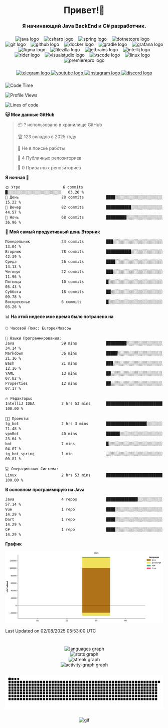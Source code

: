 <h1 align="center">Привет!👋</h1>

###

<h3 align="center">Я начинающий Java BackEnd и C# разработчик.</h3>

###

<div align="center">
  <img src="https://cdn.jsdelivr.net/gh/devicons/devicon/icons/java/java-original.svg" height="54" alt="java logo"  />
  <img width="8" />
  <img src="https://cdn.jsdelivr.net/gh/devicons/devicon/icons/csharp/csharp-original.svg" height="54" alt="csharp logo"  />
  <img width="8" />
  <img src="https://cdn.jsdelivr.net/gh/devicons/devicon/icons/spring/spring-original.svg" height="54" alt="spring logo"  />
  <img width="8" />
  <img src="https://cdn.jsdelivr.net/gh/devicons/devicon/icons/dotnetcore/dotnetcore-original.svg" height="54" alt="dotnetcore logo"  />
  <img width="8" />
  <img src="https://cdn.jsdelivr.net/gh/devicons/devicon/icons/git/git-original.svg" height="54" alt="git logo"  />
  <img width="8" />
  <img src="https://cdn.jsdelivr.net/gh/devicons/devicon/icons/github/github-original.svg" height="54" alt="github logo"  />
  <img width="8" />
  <img src="https://cdn.jsdelivr.net/gh/devicons/devicon/icons/docker/docker-original.svg" height="54" alt="docker logo"  />
  <img width="8" />
  <img src="https://cdn.jsdelivr.net/gh/devicons/devicon/icons/gradle/gradle-original.svg" height="54" alt="gradle logo"  />
  <img width="8" />
  <img src="https://cdn.jsdelivr.net/gh/devicons/devicon/icons/grafana/grafana-original.svg" height="54" alt="grafana logo"  />
  <img width="8" />
  <img src="https://cdn.jsdelivr.net/gh/devicons/devicon/icons/figma/figma-original.svg" height="54" alt="figma logo"  />
  <img width="8" />
  <img src="https://cdn.jsdelivr.net/gh/devicons/devicon/icons/filezilla/filezilla-plain.svg" height="54" alt="filezilla logo"  />
  <img width="8" />
  <img src="https://cdn.jsdelivr.net/gh/devicons/devicon/icons/jetbrains/jetbrains-original.svg" height="54" alt="jetbrains logo"  />
  <img width="8" />
  <img src="https://cdn.jsdelivr.net/gh/devicons/devicon/icons/intellij/intellij-original.svg" height="54" alt="intellij logo"  />
  <img width="8" />
  <img src="https://cdn.jsdelivr.net/gh/devicons/devicon/icons/rider/rider-original.svg" height="54" alt="rider logo"  />
  <img width="8" />
  <img src="https://cdn.jsdelivr.net/gh/devicons/devicon/icons/visualstudio/visualstudio-plain.svg" height="54" alt="visualstudio logo"  />
  <img width="8" />
  <img src="https://cdn.jsdelivr.net/gh/devicons/devicon/icons/vscode/vscode-original.svg" height="54" alt="vscode logo"  />
  <img width="8" />
  <img src="https://cdn.jsdelivr.net/gh/devicons/devicon/icons/linux/linux-original.svg" height="54" alt="linux logo"  />
  <img width="8" />
  <img src="https://cdn.jsdelivr.net/gh/devicons/devicon/icons/premierepro/premierepro-plain.svg" height="54" alt="premierepro logo"  />
</div>

###

<div align="center">
  <a href="t.me/son_of_dev228" target="_blank">
    <img src="https://img.shields.io/static/v1?message=Telegram&logo=telegram&label=&color=2CA5E0&logoColor=white&labelColor=&style=for-the-badge" height="25" alt="telegram logo"  />
  </a>
  <a href="https://www.youtube.com/@marensovich228" target="_blank">
    <img src="https://img.shields.io/static/v1?message=Youtube&logo=youtube&label=&color=FF0000&logoColor=white&labelColor=&style=for-the-badge" height="25" alt="youtube logo"  />
  </a>
  <a href="https://www.instagram.com/marensovich" target="_blank">
    <img src="https://img.shields.io/static/v1?message=Instagram&logo=instagram&label=&color=E4405F&logoColor=white&labelColor=&style=for-the-badge" height="25" alt="instagram logo"  />
  </a>
  <a href="https://discord.com/users/869841500127789066" target="_blank">
    <img src="https://img.shields.io/static/v1?message=Discord&logo=discord&label=&color=7289DA&logoColor=white&labelColor=&style=for-the-badge" height="25" alt="discord logo"  />
  </a>
</div>

###


<!--START_SECTION:waka-->
![Code Time](http://img.shields.io/badge/Code%20Time-56%20hrs%2018%20mins-blue)

![Profile Views](http://img.shields.io/badge/%D0%9F%D1%80%D0%BE%D1%81%D0%BC%D0%BE%D1%82%D1%80%D0%BE%D0%B2%20%D0%BF%D1%80%D0%BE%D1%84%D0%B8%D0%BB%D1%8F-259-blue)

![Lines of code](https://img.shields.io/badge/%D0%A1%20Hello%20World%20%D0%BC%D0%BD%D0%BE%D1%8E%20%D0%B1%D1%8B%D0%BB%D0%BE%20%D0%BD%D0%B0%D0%BF%D0%B8%D1%81%D0%B0%D0%BD%D0%BE-33.0%20thousand%20%D1%81%D1%82%D1%80%D0%BE%D1%87%D0%B5%D0%BA%20%D0%BA%D0%BE%D0%B4%D0%B0-blue)

**🐱 Мои данные GitHub** 

> 📦 ? использовано в хранилище GitHub 
 > 
> 🏆 123 вкладов в 2025 году
 > 
> 🚫 Не в поиске работы
 > 
> 📜 4 Публичных репозиториев 
 > 
> 🔑 0 Приватных репозиториев 
 > 
**Я ночная 🦉** 

```text
🌞 Утро                   6 commits           █░░░░░░░░░░░░░░░░░░░░░░░░   03.26 % 
🌆 День                   28 commits          ████░░░░░░░░░░░░░░░░░░░░░   15.22 % 
🌃 Вечер                  82 commits          ███████████░░░░░░░░░░░░░░   44.57 % 
🌙 Ночь                   68 commits          █████████░░░░░░░░░░░░░░░░   36.96 % 
```
📅 **Мой самый продуктивный день Вторник** 

```text
Понедельник              24 commits          ███░░░░░░░░░░░░░░░░░░░░░░   13.04 % 
Вторник                  78 commits          ███████████░░░░░░░░░░░░░░   42.39 % 
Среда                    26 commits          ████░░░░░░░░░░░░░░░░░░░░░   14.13 % 
Четверг                  22 commits          ███░░░░░░░░░░░░░░░░░░░░░░   11.96 % 
Пятница                  10 commits          █░░░░░░░░░░░░░░░░░░░░░░░░   05.43 % 
Суббота                  18 commits          ██░░░░░░░░░░░░░░░░░░░░░░░   09.78 % 
Воскресенье              6 commits           █░░░░░░░░░░░░░░░░░░░░░░░░   03.26 % 
```


📊 **На этой неделе мое время было потрачено на** 

```text
🕑︎ Часовой Пояс: Europe/Moscow

💬 Языки Программирования: 
Java                     59 mins             █████████░░░░░░░░░░░░░░░░   34.14 % 
Markdown                 36 mins             █████░░░░░░░░░░░░░░░░░░░░   21.16 % 
Bash                     21 mins             ███░░░░░░░░░░░░░░░░░░░░░░   12.16 % 
YAML                     13 mins             ██░░░░░░░░░░░░░░░░░░░░░░░   07.82 % 
Properties               12 mins             ██░░░░░░░░░░░░░░░░░░░░░░░   07.17 % 

🔥 Редакторы: 
IntelliJ IDEA            2 hrs 53 mins       █████████████████████████   100.00 % 

🐱‍💻 Проекты: 
tg_bot                   2 hrs 3 mins        ██████████████████░░░░░░░   71.48 % 
vpnBot                   40 mins             ██████░░░░░░░░░░░░░░░░░░░   23.64 % 
bot                      7 mins              █░░░░░░░░░░░░░░░░░░░░░░░░   04.07 % 
tg_bot_spring            1 min               ░░░░░░░░░░░░░░░░░░░░░░░░░   00.81 % 

💻 Операционная Система: 
Linux                    2 hrs 53 mins       █████████████████████████   100.00 % 
```

**В основном программирую на Java** 

```text
Java                     4 repos             ██████████████░░░░░░░░░░░   57.14 % 
Vue                      1 repo              ████░░░░░░░░░░░░░░░░░░░░░   14.29 % 
Dart                     1 repo              ████░░░░░░░░░░░░░░░░░░░░░   14.29 % 
C#                       1 repo              ████░░░░░░░░░░░░░░░░░░░░░   14.29 % 
```



**График**

![Lines of Code chart](https://raw.githubusercontent.com/marensovich/marensovich/main/assets/bar_graph.png)


 Last Updated on 02/08/2025 05:53:00 UTC
<!--END_SECTION:waka-->


###

<br clear="both">

<div align="center">
  <img src="https://github-readme-stats.vercel.app/api/top-langs?username=marensovich&locale=en&hide_title=false&layout=compact&card_width=320&langs_count=15&theme=react&hide_border=false&order=2" height="200" alt="languages graph" /> <br>
  <img src="https://github-readme-stats.vercel.app/api?username=marensovich&hide_title=false&hide_rank=false&show_icons=true&include_all_commits=true&count_private=true&disable_animations=false&theme=react&locale=en&hide_border=false&order=1" height="150" alt="stats graph" /> <br>
  <img src="https://streak-stats.demolab.com?user=marensovich&locale=en&mode=daily&theme=react&hide_border=false&border_radius=5&order=3" height="150" alt="streak graph" /> <br>
  <img src="https://github-readme-activity-graph.vercel.app/graph?username=marensovich&radius=16&theme=react&area=true&order=5&hide_border=false&hide_title=false" height="300" alt="activity-graph graph"  />
</div>

###


<div align="center">
  <picture>
    <source media="(prefers-color-scheme: dark)" srcset="https://raw.githubusercontent.com/marensovich/marensovich/output/github-contribution-grid-snake-dark.svg">
    <source media="(prefers-color-scheme: light)" srcset="https://raw.githubusercontent.com/marensovich/marensovich/output/github-contribution-grid-snake.svg">
    <img alt="github contribution grid snake animation" src="https://raw.githubusercontent.com/marensovich/marensovich/output/github-contribution-grid-snake.svg">
</picture>    
</div>

###

<div align="center">
  <img src="https://github.com/marensovich/About/blob/main/ISLEOFMANTT_1.gif" alt="gif"  />
</div>


###
